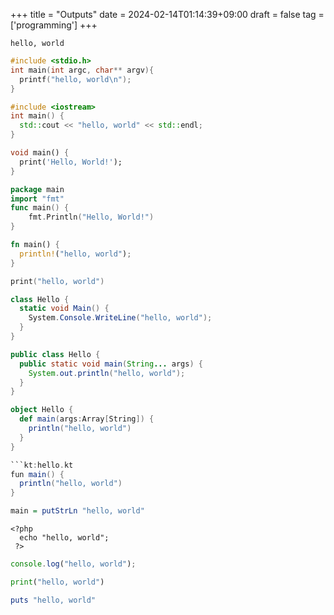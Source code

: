 +++
title = "Outputs"
date = 2024-02-14T01:14:39+09:00
draft = false
tag = ['programming']
+++

```console
hello, world
```

```c:hello.c
#include <stdio.h>
int main(int argc, char** argv){
  printf("hello, world\n");
}
```

```cpp:hello.cpp
#include <iostream>
int main() {
  std::cout << "hello, world" << std::endl;
}
```

```dart:hello.dart
void main() {
  print('Hello, World!');
}
```

```go:hello.go
package main
import "fmt"
func main() {
    fmt.Println("Hello, World!")
}
```

```rs:hello.rs
fn main() {
  println!("hello, world");
}
```

```swift:hello.swift
print("hello, world")
```

```cs:hello.cs
class Hello {
  static void Main() {
    System.Console.WriteLine("hello, world");
  }
}
```

```java:hello.java
public class Hello {
  public static void main(String... args) {
    System.out.println("hello, world");
  }
}
```

```scala:hello.scala
object Hello {
  def main(args:Array[String]) {
    println("hello, world")
  }
}

```kt:hello.kt
fun main() {
  println("hello, world")
}
```

```hs:hello.hs
main = putStrLn "hello, world"
```

```php:hello.php
<?php
  echo "hello, world";
 ?>
```

```js:hello.js
console.log("hello, world");
```

```py:hello.py
print("hello, world")
```

```rb:hello.rb
puts "hello, world"
```
